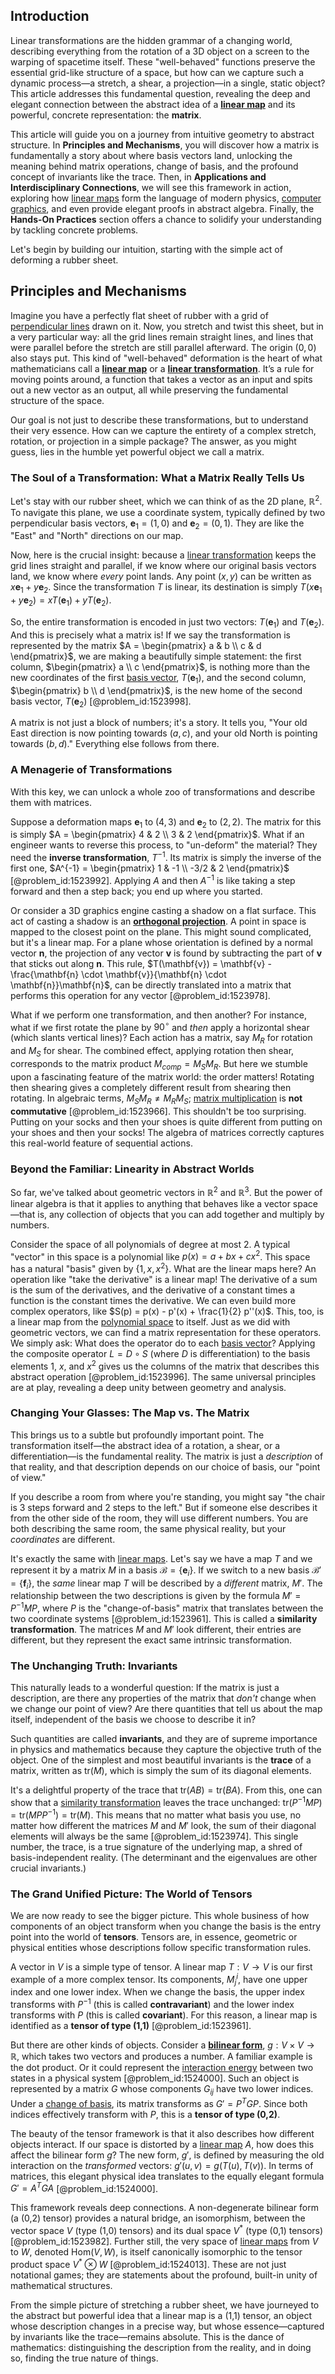 ## Introduction
Linear transformations are the hidden grammar of a changing world, describing everything from the rotation of a 3D object on a screen to the warping of spacetime itself. These "well-behaved" functions preserve the essential grid-like structure of a space, but how can we capture such a dynamic process—a stretch, a shear, a projection—in a single, static object? This article addresses this fundamental question, revealing the deep and elegant connection between the abstract idea of a **[linear map](@article_id:200618)** and its powerful, concrete representation: the **matrix**.

This article will guide you on a journey from intuitive geometry to abstract structure. In **Principles and Mechanisms**, you will discover how a matrix is fundamentally a story about where basis vectors land, unlocking the meaning behind matrix operations, change of basis, and the profound concept of invariants like the trace. Then, in **Applications and Interdisciplinary Connections**, we will see this framework in action, exploring how [linear maps](@article_id:184638) form the language of modern physics, [computer graphics](@article_id:147583), and even provide elegant proofs in abstract algebra. Finally, the **Hands-On Practices** section offers a chance to solidify your understanding by tackling concrete problems.

Let's begin by building our intuition, starting with the simple act of deforming a rubber sheet.

## Principles and Mechanisms

Imagine you have a perfectly flat sheet of rubber with a grid of [perpendicular lines](@article_id:173653) drawn on it. Now, you stretch and twist this sheet, but in a very particular way: all the grid lines remain straight lines, and lines that were parallel before the stretch are still parallel afterward. The origin $(0,0)$ also stays put. This kind of "well-behaved" deformation is the heart of what mathematicians call a **[linear map](@article_id:200618)** or a **[linear transformation](@article_id:142586)**. It’s a rule for moving points around, a function that takes a vector as an input and spits out a new vector as an output, all while preserving the fundamental structure of the space.

Our goal is not just to describe these transformations, but to understand their very essence. How can we capture the entirety of a complex stretch, rotation, or projection in a simple package? The answer, as you might guess, lies in the humble yet powerful object we call a matrix.

### The Soul of a Transformation: What a Matrix Really Tells Us

Let's stay with our rubber sheet, which we can think of as the 2D plane, $\mathbb{R}^2$. To navigate this plane, we use a coordinate system, typically defined by two perpendicular basis vectors, $\mathbf{e}_1 = (1, 0)$ and $\mathbf{e}_2 = (0, 1)$. They are like the "East" and "North" directions on our map.

Now, here is the crucial insight: because a [linear transformation](@article_id:142586) keeps the grid lines straight and parallel, if we know where our original basis vectors land, we know where *every* point lands. Any point $(x, y)$ can be written as $x\mathbf{e}_1 + y\mathbf{e}_2$. Since the transformation $T$ is linear, its destination is simply $T(x\mathbf{e}_1 + y\mathbf{e}_2) = xT(\mathbf{e}_1) + yT(\mathbf{e}_2)$.

So, the entire transformation is encoded in just two vectors: $T(\mathbf{e}_1)$ and $T(\mathbf{e}_2)$. And this is precisely what a matrix is! If we say the transformation is represented by the matrix $A = \begin{pmatrix} a & b \\ c & d \end{pmatrix}$, we are making a beautifully simple statement: the first column, $\begin{pmatrix} a \\ c \end{pmatrix}$, is nothing more than the new coordinates of the first [basis vector](@article_id:199052), $T(\mathbf{e}_1)$, and the second column, $\begin{pmatrix} b \\ d \end{pmatrix}$, is the new home of the second basis vector, $T(\mathbf{e}_2)$ [@problem_id:1523998].

A matrix is not just a block of numbers; it's a story. It tells you, "Your old East direction is now pointing towards $(a,c)$, and your old North is pointing towards $(b,d)$." Everything else follows from there.

### A Menagerie of Transformations

With this key, we can unlock a whole zoo of transformations and describe them with matrices.

Suppose a deformation maps $\mathbf{e}_1$ to $(4, 3)$ and $\mathbf{e}_2$ to $(2, 2)$. The matrix for this is simply $A = \begin{pmatrix} 4 & 2 \\ 3 & 2 \end{pmatrix}$. What if an engineer wants to reverse this process, to "un-deform" the material? They need the **inverse transformation**, $T^{-1}$. Its matrix is simply the inverse of the first one, $A^{-1} = \begin{pmatrix} 1 & -1 \\ -3/2 & 2 \end{pmatrix}$ [@problem_id:1523992]. Applying $A$ and then $A^{-1}$ is like taking a step forward and then a step back; you end up where you started.

Or consider a 3D graphics engine casting a shadow on a flat surface. This act of casting a shadow is an **[orthogonal projection](@article_id:143674)**. A point in space is mapped to the closest point on the plane. This might sound complicated, but it's a linear map. For a plane whose orientation is defined by a normal vector $\mathbf{n}$, the projection of any vector $\mathbf{v}$ is found by subtracting the part of $\mathbf{v}$ that sticks out along $\mathbf{n}$. This rule, $T(\mathbf{v}) = \mathbf{v} - \frac{\mathbf{n} \cdot \mathbf{v}}{\mathbf{n} \cdot \mathbf{n}}\mathbf{n}$, can be directly translated into a matrix that performs this operation for any vector [@problem_id:1523978].

What if we perform one transformation, and then another? For instance, what if we first rotate the plane by $90^\circ$ and *then* apply a horizontal shear (which slants vertical lines)? Each action has a matrix, say $M_R$ for rotation and $M_S$ for shear. The combined effect, applying rotation then shear, corresponds to the matrix product $M_{comp} = M_S M_R$. But here we stumble upon a fascinating feature of the matrix world: the order matters! Rotating then shearing gives a completely different result from shearing then rotating. In algebraic terms, $M_S M_R \neq M_R M_S$; [matrix multiplication](@article_id:155541) is **not commutative** [@problem_id:1523966]. This shouldn't be too surprising. Putting on your socks and then your shoes is quite different from putting on your shoes and then your socks! The algebra of matrices correctly captures this real-world feature of sequential actions.

### Beyond the Familiar: Linearity in Abstract Worlds

So far, we've talked about geometric vectors in $\mathbb{R}^2$ and $\mathbb{R}^3$. But the power of linear algebra is that it applies to anything that behaves like a vector space—that is, any collection of objects that you can add together and multiply by numbers.

Consider the space of all polynomials of degree at most 2. A typical "vector" in this space is a polynomial like $p(x) = a + bx + cx^2$. This space has a natural "basis" given by $\{1, x, x^2\}$. What are the linear maps here? An operation like "take the derivative" is a linear map! The derivative of a sum is the sum of the derivatives, and the derivative of a constant times a function is the constant times the derivative. We can even build more complex operators, like $S(p) = p(x) - p'(x) + \frac{1}{2} p''(x)$. This, too, is a linear map from the [polynomial space](@article_id:269411) to itself.
Just as we did with geometric vectors, we can find a matrix representation for these operators. We simply ask: What does the operator do to each [basis vector](@article_id:199052)? Applying the composite operator $L = D \circ S$ (where $D$ is differentiation) to the basis elements $1$, $x$, and $x^2$ gives us the columns of the matrix that describes this abstract operation [@problem_id:1523996]. The same universal principles are at play, revealing a deep unity between geometry and analysis.

### Changing Your Glasses: The Map vs. The Matrix

This brings us to a subtle but profoundly important point. The transformation itself—the abstract idea of a rotation, a shear, or a differentiation—is the fundamental reality. The matrix is just a *description* of that reality, and that description depends on our choice of basis, our "point of view."

If you describe a room from where you're standing, you might say "the chair is 3 steps forward and 2 steps to the left." But if someone else describes it from the other side of the room, they will use different numbers. You are both describing the same room, the same physical reality, but your *coordinates* are different.

It's exactly the same with [linear maps](@article_id:184638). Let's say we have a map $T$ and we represent it by a matrix $M$ in a basis $\mathcal{B} = \{\mathbf{e}_i\}$. If we switch to a new basis $\mathcal{B}' = \{\mathbf{f}_i\}$, the *same* linear map $T$ will be described by a *different* matrix, $M'$. The relationship between the two descriptions is given by the formula $M' = P^{-1}MP$, where $P$ is the "change-of-basis" matrix that translates between the two coordinate systems [@problem_id:1523961]. This is called a **similarity transformation**. The matrices $M$ and $M'$ look different, their entries are different, but they represent the exact same intrinsic transformation.

### The Unchanging Truth: Invariants

This naturally leads to a wonderful question: If the matrix is just a description, are there any properties of the matrix that *don't* change when we change our point of view? Are there quantities that tell us about the map itself, independent of the basis we choose to describe it in?

Such quantities are called **invariants**, and they are of supreme importance in physics and mathematics because they capture the objective truth of the object. One of the simplest and most beautiful invariants is the **trace** of a matrix, written as $\text{tr}(M)$, which is simply the sum of its diagonal elements.

It's a delightful property of the trace that $\text{tr}(AB) = \text{tr}(BA)$. From this, one can show that a [similarity transformation](@article_id:152441) leaves the trace unchanged: $\text{tr}(P^{-1}MP) = \text{tr}(MPP^{-1}) = \text{tr}(M)$. This means that no matter what basis you use, no matter how different the matrices $M$ and $M'$ look, the sum of their diagonal elements will always be the same [@problem_id:1523974]. This single number, the trace, is a true signature of the underlying map, a shred of basis-independent reality. (The determinant and the eigenvalues are other crucial invariants.)

### The Grand Unified Picture: The World of Tensors

We are now ready to see the bigger picture. This whole business of how components of an object transform when you change the basis is the entry point into the world of **tensors**. Tensors are, in essence, geometric or physical entities whose descriptions follow specific transformation rules.

A vector in $V$ is a simple type of tensor. A linear map $T: V \to V$ is our first example of a more complex tensor. Its components, $M^i_j$, have one upper index and one lower index. When we change the basis, the upper index transforms with $P^{-1}$ (this is called **contravariant**) and the lower index transforms with $P$ (this is called **covariant**). For this reason, a linear map is identified as a **tensor of type (1,1)** [@problem_id:1523961].

But there are other kinds of objects. Consider a **[bilinear form](@article_id:139700)**, $g: V \times V \to \mathbb{R}$, which takes two vectors and produces a number. A familiar example is the dot product. Or it could represent the [interaction energy](@article_id:263839) between two states in a physical system [@problem_id:1524000]. Such an object is represented by a matrix $G$ whose components $G_{ij}$ have two lower indices. Under a [change of basis](@article_id:144648), its matrix transforms as $G' = P^T G P$. Since both indices effectively transform with $P$, this is a **tensor of type (0,2)**.

The beauty of the tensor framework is that it also describes how different objects interact. If our space is distorted by a [linear map](@article_id:200618) $A$, how does this affect the bilinear form $g$? The new form, $g'$, is defined by measuring the old interaction on the *transformed* vectors: $g'(u,v) = g(T(u), T(v))$. In terms of matrices, this elegant physical idea translates to the equally elegant formula $G' = A^T G A$ [@problem_id:1524000].

This framework reveals deep connections. A non-degenerate bilinear form (a (0,2) tensor) provides a natural bridge, an isomorphism, between the vector space $V$ (type (1,0) tensors) and its dual space $V^*$ (type (0,1) tensors) [@problem_id:1523982]. Further still, the very space of [linear maps](@article_id:184638) from $V$ to $W$, denoted $\text{Hom}(V, W)$, is itself canonically isomorphic to the tensor product space $V^* \otimes W$ [@problem_id:1524013]. These are not just notational games; they are statements about the profound, built-in unity of mathematical structures.

From the simple picture of stretching a rubber sheet, we have journeyed to the abstract but powerful idea that a linear map is a (1,1) tensor, an object whose description changes in a precise way, but whose essence—captured by invariants like the trace—remains absolute. This is the dance of mathematics: distinguishing the description from the reality, and in doing so, finding the true nature of things.